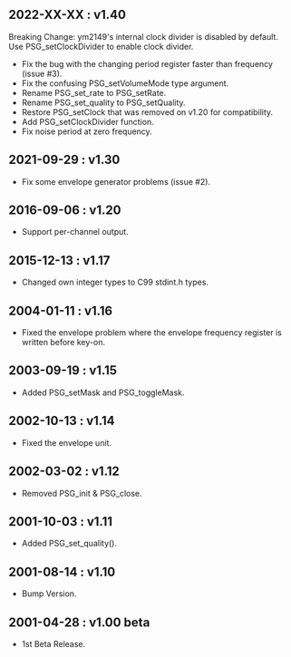 ## 2022-XX-XX : v1.40
Breaking Change: ym2149's internal clock divider is disabled by default.
Use PSG_setClockDivider to enable clock divider.

- Fix the bug with the changing period register faster than frequency (issue #3).
- Fix the confusing PSG_setVolumeMode type argument.
- Rename PSG_set_rate to PSG_setRate.
- Rename PSG_set_quality to PSG_setQuality.
- Restore PSG_setClock that was removed on v1.20 for compatibility.
- Add PSG_setClockDivider function.
- Fix noise period at zero frequency.

## 2021-09-29 : v1.30
- Fix some envelope generator problems (issue #2).

## 2016-09-06 : v1.20
- Support per-channel output.

## 2015-12-13 : v1.17
- Changed own integer types to C99 stdint.h types.

## 2004-01-11 : v1.16
- Fixed the envelope problem where the envelope frequency register is written before key-on.

## 2003-09-19 : v1.15
- Added PSG_setMask and PSG_toggleMask.

## 2002-10-13 : v1.14
- Fixed the envelope unit.

## 2002-03-02 : v1.12
- Removed PSG_init & PSG_close.

## 2001-10-03 : v1.11     
- Added PSG_set_quality().

## 2001-08-14 : v1.10
- Bump Version.

## 2001-04-28 : v1.00 beta 
- 1st Beta Release.








